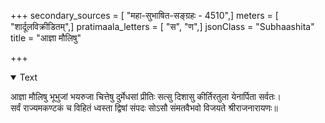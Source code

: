 +++
secondary_sources = [ "महा-सुभाषित-सङ्ग्रहः - 4510",]
meters = [ "शार्दूलविक्रीडितम्",]
pratimaala_letters = [ "स", "ण",]
jsonClass = "Subhaashita"
title = "आज्ञा मौलिषु"

+++

<details open><summary>Text</summary>

आज्ञा मौलिषु भूभुजां भयरुजा चित्तेषु दुर्मेधसां प्रीतिः सत्सु दिशासु कीर्तिरतुला येनार्पिता सर्वतः।  
सर्वं राज्यमकण्टकं च विहितं ध्वस्ता द्विषां संपदः सोऽसौ संमतवैभवो विजयते श्रीराजनारायणः॥
</details>

